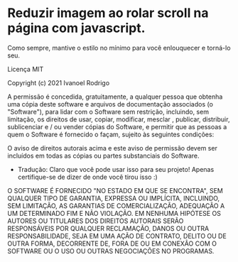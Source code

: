 ﻿ # Reduzir imagem ao rolar scroll na página com javascript.

Como sempre, mantive o estilo no mínimo para você enlouquecer e torná-lo seu.

Licença MIT

Copyright (c) 2021 Ivanoel Rodrigo

A permissão é concedida, gratuitamente, a qualquer pessoa que obtenha uma cópia deste software e arquivos de documentação associados (o "Software"), para lidar com o Software sem restrição, incluindo, sem limitação, os direitos de usar, copiar, modificar, mesclar , publicar, distribuir, sublicenciar e / ou vender cópias do Software, e permitir que as pessoas a quem o Software é fornecido o façam, sujeito às seguintes condições:

O aviso de direitos autorais acima e este aviso de permissão devem ser incluídos em todas as cópias ou partes substanciais do Software.

* Tradução: Claro que você pode usar isso para seu projeto! Apenas certifique-se de dizer de onde você tirou isso :)

O SOFTWARE É FORNECIDO "NO ESTADO EM QUE SE ENCONTRA", SEM QUALQUER TIPO DE GARANTIA, EXPRESSA OU IMPLÍCITA, INCLUINDO, SEM LIMITAÇÃO, AS GARANTIAS DE COMERCIALIZAÇÃO, ADEQUAÇÃO A UM DETERMINADO FIM E NÃO VIOLAÇÃO. EM NENHUMA HIPÓTESE OS AUTORES OU TITULARES DOS DIREITOS AUTORAIS SERÃO RESPONSÁVEIS POR QUALQUER RECLAMAÇÃO, DANOS OU OUTRA RESPONSABILIDADE, SEJA EM UMA AÇÃO DE CONTRATO, DELITO OU DE OUTRA FORMA, DECORRENTE DE, FORA DE OU EM CONEXÃO COM O SOFTWARE OU O USO OU OUTRAS NEGOCIAÇÕES NO PROGRAMAS.
